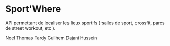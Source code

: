 # Sport'Where

API permettant de localiser les lieux sportifs ( salles de sport, crossfit, parcs de street workout, etc ).

Noel Thomas
Tardy Guilhem
Dajani Hussein
